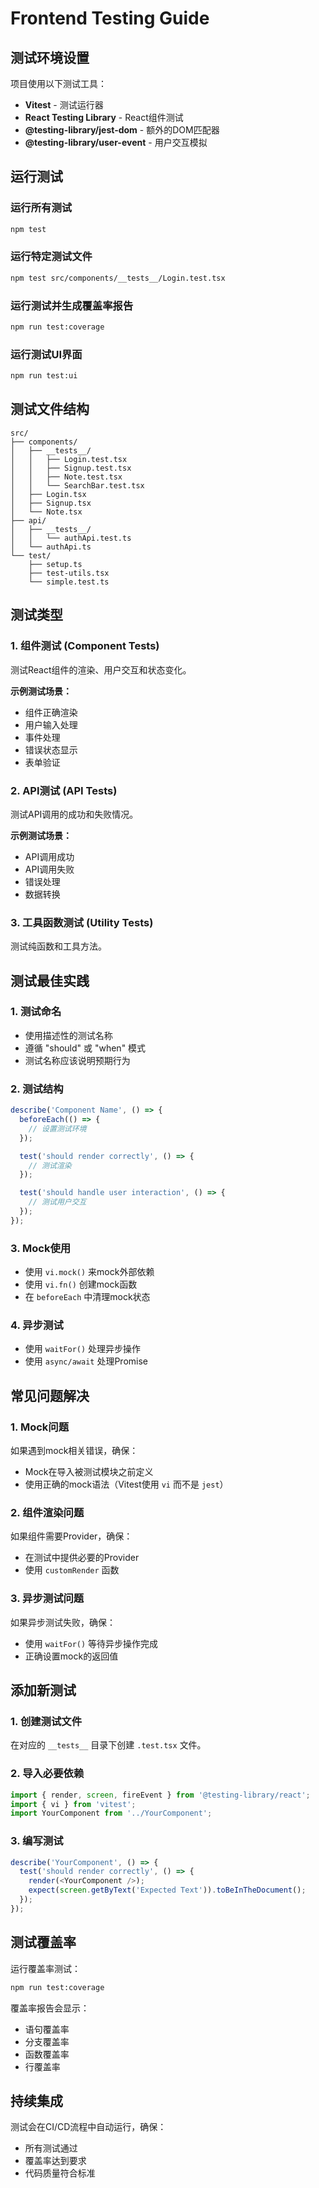 # Frontend Testing Guide

## 测试环境设置

项目使用以下测试工具：
- **Vitest** - 测试运行器
- **React Testing Library** - React组件测试
- **@testing-library/jest-dom** - 额外的DOM匹配器
- **@testing-library/user-event** - 用户交互模拟

## 运行测试

### 运行所有测试
```bash
npm test
```

### 运行特定测试文件
```bash
npm test src/components/__tests__/Login.test.tsx
```

### 运行测试并生成覆盖率报告
```bash
npm run test:coverage
```

### 运行测试UI界面
```bash
npm run test:ui
```

## 测试文件结构

```
src/
├── components/
│   ├── __tests__/
│   │   ├── Login.test.tsx
│   │   ├── Signup.test.tsx
│   │   ├── Note.test.tsx
│   │   └── SearchBar.test.tsx
│   ├── Login.tsx
│   ├── Signup.tsx
│   └── Note.tsx
├── api/
│   ├── __tests__/
│   │   └── authApi.test.ts
│   └── authApi.ts
└── test/
    ├── setup.ts
    ├── test-utils.tsx
    └── simple.test.ts
```

## 测试类型

### 1. 组件测试 (Component Tests)
测试React组件的渲染、用户交互和状态变化。

**示例测试场景：**
- 组件正确渲染
- 用户输入处理
- 事件处理
- 错误状态显示
- 表单验证

### 2. API测试 (API Tests)
测试API调用的成功和失败情况。

**示例测试场景：**
- API调用成功
- API调用失败
- 错误处理
- 数据转换

### 3. 工具函数测试 (Utility Tests)
测试纯函数和工具方法。

## 测试最佳实践

### 1. 测试命名
- 使用描述性的测试名称
- 遵循 "should" 或 "when" 模式
- 测试名称应该说明预期行为

### 2. 测试结构
```typescript
describe('Component Name', () => {
  beforeEach(() => {
    // 设置测试环境
  });

  test('should render correctly', () => {
    // 测试渲染
  });

  test('should handle user interaction', () => {
    // 测试用户交互
  });
});
```

### 3. Mock使用
- 使用 `vi.mock()` 来mock外部依赖
- 使用 `vi.fn()` 创建mock函数
- 在 `beforeEach` 中清理mock状态

### 4. 异步测试
- 使用 `waitFor()` 处理异步操作
- 使用 `async/await` 处理Promise

## 常见问题解决

### 1. Mock问题
如果遇到mock相关错误，确保：
- Mock在导入被测试模块之前定义
- 使用正确的mock语法（Vitest使用 `vi` 而不是 `jest`）

### 2. 组件渲染问题
如果组件需要Provider，确保：
- 在测试中提供必要的Provider
- 使用 `customRender` 函数

### 3. 异步测试问题
如果异步测试失败，确保：
- 使用 `waitFor()` 等待异步操作完成
- 正确设置mock的返回值

## 添加新测试

### 1. 创建测试文件
在对应的 `__tests__` 目录下创建 `.test.tsx` 文件。

### 2. 导入必要依赖
```typescript
import { render, screen, fireEvent } from '@testing-library/react';
import { vi } from 'vitest';
import YourComponent from '../YourComponent';
```

### 3. 编写测试
```typescript
describe('YourComponent', () => {
  test('should render correctly', () => {
    render(<YourComponent />);
    expect(screen.getByText('Expected Text')).toBeInTheDocument();
  });
});
```

## 测试覆盖率

运行覆盖率测试：
```bash
npm run test:coverage
```

覆盖率报告会显示：
- 语句覆盖率
- 分支覆盖率
- 函数覆盖率
- 行覆盖率

## 持续集成

测试会在CI/CD流程中自动运行，确保：
- 所有测试通过
- 覆盖率达到要求
- 代码质量符合标准 